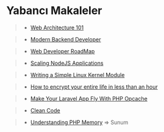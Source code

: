 # Yabancı Makaleler

>* [Web Architecture 101](https://engineering.videoblocks.com/web-architecture-101-a3224e126947)

>* [Modern Backend Developer](https://medium.com/tech-tajawal/modern-backend-developer-in-2018-6b3f7b5f8b9)

>* [Web Developer RoadMap](https://codeburst.io/the-2018-web-developer-roadmap-826b1b806e8d)

>* [Scaling NodeJS Applications](https://medium.freecodecamp.org/scaling-node-js-applications-8492bd8afadc)

>* [Writing a Simple Linux Kernel Module](https://blog.sourcerer.io/writing-a-simple-linux-kernel-module-d9dc3762c234)

>* [How to encrypt your entire life in less than an hour](https://medium.freecodecamp.org/tor-signal-and-beyond-a-law-abiding-citizens-guide-to-privacy-1a593f2104c3)

>* [Make Your Laravel App Fly With PHP Opcache](https://medium.com/appstract/make-your-laravel-app-fly-with-php-opcache-9948db2a5f93)

>* [Clean Code](https://engineering.videoblocks.com/these-four-clean-code-tips-will-dramatically-improve-your-engineering-teams-productivity-b5bd121dd150)

>* [Understanding PHP Memory](https://www.slideshare.net/jpauli/understanding-php-memory) =>
> Sunum
